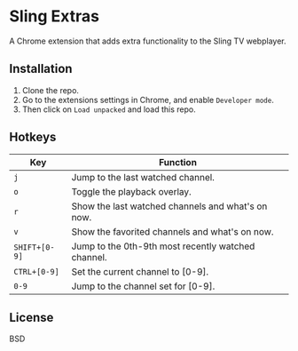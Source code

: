 Sling Extras
===

A Chrome extension that adds extra functionality to the Sling TV webplayer.

Installation
-----

1. Clone the repo.
2. Go to the extensions settings in Chrome, and enable `Developer mode`.
3. Then click on `Load unpacked` and load this repo.

Hotkeys
-----

Key | Function
----|---------
`j` | Jump to the last watched channel.
`o` | Toggle the playback overlay.
`r` | Show the last watched channels and what's on now.
`v` | Show the favorited channels and what's on now.
`SHIFT+[0-9]` | Jump to the 0th-9th most recently watched channel.
`CTRL+[0-9]` | Set the current channel to [0-9].
`0-9` | Jump to the channel set for [0-9].

License
-----

BSD

